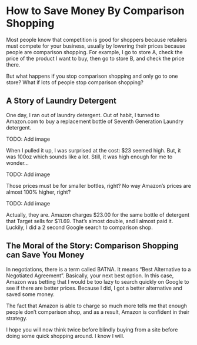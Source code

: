 # How to Save Money By Comparison Shopping

Most people know that competition is good for shoppers because retailers must compete for your business, usually by lowering their prices because people are comparison shopping. For example, I go to store A, check the price of the product I want to buy, then go to store B, and check the price there.

But what happens if you stop comparison shopping and only go to one store? What if lots of people stop comparison shopping?

## A Story of Laundry Detergent

One day, I ran out of laundry detergent. Out of habit, I turned to Amazon.com to buy a replacement bottle of Seventh Generation Laundry detergent.

TODO: Add image

When I pulled it up, I was surprised at the cost: $23 seemed high. But, it was 100oz which sounds like a lot. Still, it was high enough for me to wonder…

TODO: Add image

Those prices must be for smaller bottles, right? No way Amazon’s prices are almost 100% higher, right?

TODO: Add image

Actually, they are. Amazon charges $23.00 for the same bottle of detergent that Target sells for $11.69. That’s almost double, and I almost paid it. Luckily, I did a 2 second Google search to comparison shop.

## The Moral of the Story: Comparison Shopping can Save You Money

In negotiations, there is a term called BATNA. It means “Best Alternative to a Negotiated Agreement”. Basically, your next best option. In this case, Amazon was betting that I would be too lazy to search quickly on Google to see if there are better prices. Because I did, I got a better alternative and saved some money.

The fact that Amazon is able to charge so much more tells me that enough people don’t comparison shop, and as a result, Amazon is confident in their strategy.

I hope you will now think twice before blindly buying from a site before doing some quick shopping around. I know I will.
